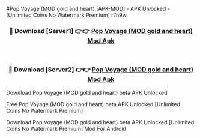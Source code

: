 #Pop Voyage (MOD gold and heart) [APK-MOD] - APK Unlocked - [Unlimited Coins No Watermark Premium] r7n9w



<div align="center">

<h3>🔴 Download [Server1] 👉👉 <a href="https://momento.my/?title=Pop_Voyage_(MOD_gold_and_heart)">Pop Voyage (MOD gold and heart) Mod Apk</a></h3><br>

<h3>🔴 Download [Server2] 👉👉 <a href="https://momento.my/?title=Pop_Voyage_(MOD_gold_and_heart)">Pop Voyage (MOD gold and heart) Mod Apk</a></h3>
</div>



Download Pop Voyage (MOD gold and heart) beta APK Unlocked

Free Pop Voyage (MOD gold and heart) beta APK Unlocked [Unlimited Coins No Watermark Premium]

Download Pop Voyage (MOD gold and heart) beta APK Unlocked [Unlimited Coins No Watermark Premium] Mod For Android
